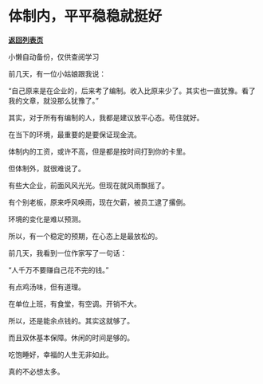 # 体制内，平平稳稳就挺好

[**返回列表页**](/gzh/费曼的小茶馆)

小懒自动备份，仅供查阅学习

前几天，有一位小姑娘跟我说：

  

“自己原来是在企业的，后来考了编制。收入比原来少了。其实也一直犹豫。看了我的文章，就没那么犹豫了。”

  

其实，对于所有有编制的人，我都是建议放平心态。苟住就好。

  

在当下的环境，最重要的是要保证现金流。

  

体制内的工资，或许不高，但是都是按时间打到你的卡里。

  

但体制外，就很难说了。

  

有些大企业，前面风风光光。但现在就风雨飘摇了。

  

有个别老板，原来呼风唤雨，现在欠薪，被员工逮了撂倒。

  

环境的变化是难以预测。

  

所以，有一个稳定的预期，在心态上是最放松的。

  

前几天，我看到一位作家写了一句话：

  

“人千万不要赚自己花不完的钱。”

  

有点鸡汤味，但有道理。

  

在单位上班，有食堂，有空调。开销不大。

  

所以，还是能余点钱的。其实这就够了。

  

而且双休基本保障。休闲的时间是够的。

  

吃饱睡好，幸福的人生无非如此。

  

真的不必想太多。

